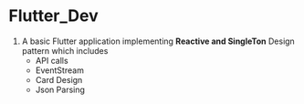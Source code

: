 # Flutter_Dev

  1. A basic Flutter application implementing **Reactive and SingleTon** Design pattern which includes 
     - API calls
     - EventStream
     - Card Design
     - Json Parsing
